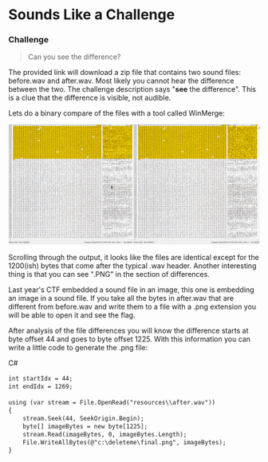 # Sounds Like a Challenge

### Challenge
> Can you see the difference?

The provided link will download a zip file that contains two sound files: before.wav and after.wav. Most likely you cannot hear the difference between the two. The challenge description says "**see** the difference". This is a clue that the difference is visible, not audible.

Lets do a binary compare of the files with a tool called WinMerge:

![](image/soundslikeachallenge.png)

Scrolling through the output, it looks like the files are identical except for the 1200(ish) bytes that come after the typical .wav header. Another interesting thing is that you can see ".PNG" in the section of differences.

Last year's CTF embedded a sound file in an image, this one is embedding an image in a sound file. If you take all the bytes in after.wav that are different from before.wav and write them to a file with a .png extension you will be able to open it and see the flag.

After analysis of the file differences you will know the difference starts at byte offset 44 and goes to byte offset 1225. With this information you can write a little code to generate the .png file:

C#

    int startIdx = 44;
    int endIdx = 1269;
    
    using (var stream = File.OpenRead("resources\\after.wav"))
    {
        stream.Seek(44, SeekOrigin.Begin);    
        byte[] imageBytes = new byte[1225];
        stream.Read(imageBytes, 0, imageBytes.Length);    
        File.WriteAllBytes(@"c:\deleteme\final.png", imageBytes);    
    }

